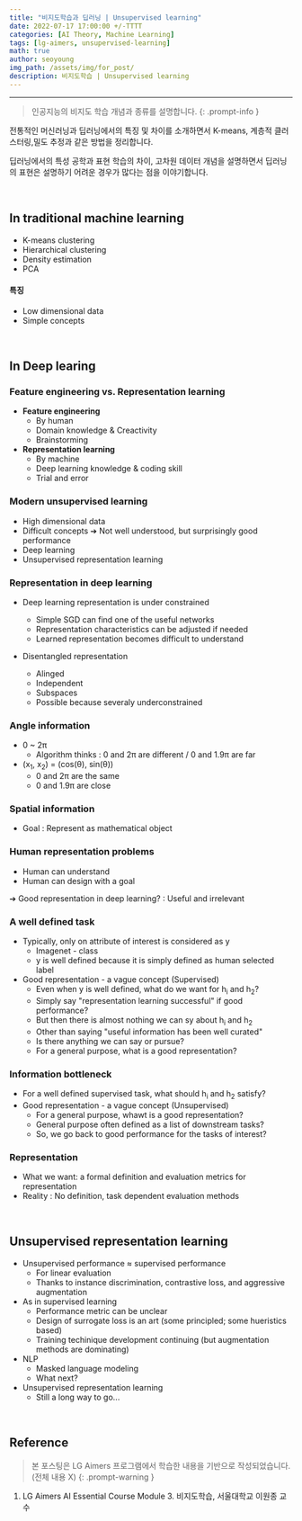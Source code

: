 ```yaml
---
title: "비지도학습과 딥러닝 | Unsupervised learning"
date: 2022-07-17 17:00:00 +/-TTTT
categories: [AI Theory, Machine Learning]
tags: [lg-aimers, unsupervised-learning]
math: true
author: seoyoung
img_path: /assets/img/for_post/
description: 비지도학습 | Unsupervised learning
---
```




----------------

> 인공지능의 비지도 학습 개념과 종류를 설명합니다.
{: .prompt-info }

전통적인 머신러닝과 딥러닝에서의 특징 및 차이를 소개하면서 K-means, 계층적 클러스터링,밀도 추정과 같은 방법을 정리합니다.

딥러닝에서의 특성 공학과 표현 학습의 차이, 고차원 데이터 개념을 설명하면서 딥러닝의 표현은 설명하기 어려운 경우가 많다는 점을 이야기합니다.

&nbsp;
&nbsp;
&nbsp;

## **In traditional machine learning**

- K-means clustering
- Hierarchical clustering
- Density estimation
- PCA

#### 특징

- Low dimensional data
- Simple concepts

&nbsp;
&nbsp;
&nbsp;

## **In Deep learing**

### Feature engineering vs. Representation learning

- **Feature engineering**
  - By human
  - Domain knowledge & Creactivity
  - Brainstorming
- **Representation learning**
  - By machine
  - Deep learning knowledge & coding skill
  - Trial and error



### Modern unsupervised learning

- High dimensional data
- Difficult concepts ➔ Not well understood, but surprisingly good performance
- Deep learning
- Unsupervised representation learning



### Representation in deep learning

- Deep learning representation is under constrained
  - Simple SGD can find one of the useful networks
  - Representation characteristics can be adjusted if needed
  - Learned representation becomes difficult to understand

- Disentangled representation
  - Alinged
  - Independent
  - Subspaces
  - Possible because severaly underconstrained



### Angle information

- 0 ~ 2&pi;
  - Algorithm thinks : 0 and 2&pi; are different / 0 and 1.9&pi; are far
- (x<sub>1</sub>, x<sub>2</sub>) = (cos(&theta;), sin(&theta;))
  - 0 and 2&pi; are the same
  - 0 and 1.9&pi; are close



### Spatial information

- Goal : Represent as mathematical object



### Human representation problems

- Human can understand
- Human can design with a goal

➔ Good representation in deep learning? : Useful and irrelevant



### A well defined task

- Typically, only on attribute of interest is considered as y
  - Imagenet - class
  - y is well defined because it is simply defined as human selected label
- Good representation - a vague concept (Supervised)
  - Even when y is well defined, what do we want for h<sub>i</sub> and h<sub>2</sub>?
  - Simply say "representation learning successful"  if good performance?
  - But then there is almost nothing we can sy about h<sub>i</sub> and h<sub>2</sub>
  - Other than saying "useful information has been well curated"
  - Is there anything we can say or pursue?
  - For a general purpose, what is a good representation?
  
  

### Information bottleneck

- For a well defined supervised task, what should h<sub>i</sub> and h<sub>2</sub> satisfy?
- Good representation - a vague concept (Unsupervised)
  - For a general purpose, whawt is a good representation?
  - General purpose often defined as a list of downstream tasks?
  - So, we go back to good performance for the tasks of interest?



### Representation

- What we want: a formal definition and evaluation metrics for representation
- Reality : No definition, task dependent evaluation methods

&nbsp;
&nbsp;
&nbsp;

## **Unsupervised representation learning**

- Unsupervised performance ≈ supervised performance
  - For linear evaluation
  - Thanks to instance discrimination, contrastive loss, and aggressive augmentation
- As in supervised learning
  - Performance metric can be unclear
  - Design of surrogate loss is an art (some principled; some hueristics based)
  - Training techinique development continuing (but augmentation methods are dominating)
- NLP
  - Masked language modeling
  - What next?
- Unsupervised representation learning
  - Still a long way to go...


&nbsp;
&nbsp;
&nbsp;

## Reference
> 본 포스팅은 LG Aimers 프로그램에서 학습한 내용을 기반으로 작성되었습니다. (전체 내용 X)
{: .prompt-warning }

1. LG Aimers AI Essential Course Module 3. 비지도학습, 서울대학교 이원종 교수

